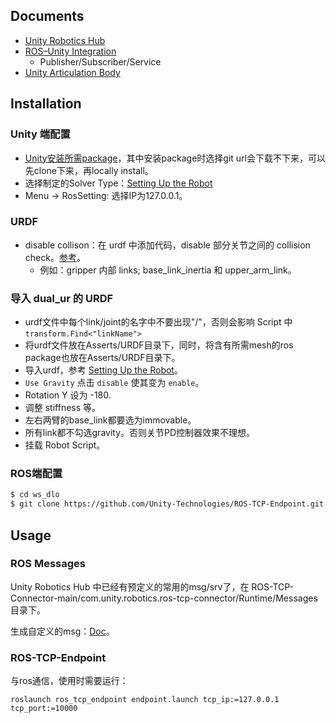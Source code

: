 

## Documents

* [Unity Robotics Hub](https://github.com/Unity-Technologies/Unity-Robotics-Hub)
* [ROS–Unity Integration](https://github.com/Unity-Technologies/Unity-Robotics-Hub/tree/main/tutorials/ros_unity_integration)
  * Publisher/Subscriber/Service
* [Unity Articulation Body](https://docs.unity3d.com/2020.3/Documentation/ScriptReference/ArticulationBody.html)



## Installation

### Unity 端配置

* [Unity安装所需package](https://github.com/Unity-Technologies/Unity-Robotics-Hub/blob/main/tutorials/quick_setup.md)，其中安装package时选择git url会下载不下来，可以先clone下来，再locally install。
* 选择制定的Solver Type：[Setting Up the Robot](https://github.com/Unity-Technologies/Unity-Robotics-Hub/blob/main/tutorials/pick_and_place/1_urdf.md#setting-up-the-robot)
* Menu -> RosSetting: 选择IP为127.0.0.1。

### URDF

* disable collison：在 urdf 中添加代码，disable 部分关节之间的 collision check。[参考](https://github.com/Unity-Technologies/Unity-Robotics-Hub/blob/main/tutorials/urdf_importer/urdf_appendix.md#disable-collision-support)。
    * 例如：gripper 内部 links; base_link_inertia 和 upper_arm_link。

### 导入 dual_ur 的 URDF

* urdf文件中每个link/joint的名字中不要出现"/"，否则会影响 Script 中`transform.Find<"linkName">`
* 将urdf文件放在Asserts/URDF目录下，同时，将含有所需mesh的ros package也放在Asserts/URDF目录下。
* 导入urdf，参考 [Setting Up the Robot](https://github.com/Unity-Technologies/Unity-Robotics-Hub/blob/main/tutorials/pick_and_place/1_urdf.md#setting-up-the-robot)。
* ```Use Gravity``` 点击 ```disable``` 使其变为 ```enable```。
* Rotation Y 设为 -180.
* 调整 stiffness 等。
* 左右两臂的base_link都要选为immovable。
* 所有link都不勾选gravity。否则关节PD控制器效果不理想。
* 挂载 Robot Script。

### ROS端配置

```bash
$ cd ws_dlo
$ git clone https://github.com/Unity-Technologies/ROS-TCP-Endpoint.git  src/ros_tcp_endpoint
```



## Usage

### ROS Messages

Unity Robotics Hub 中已经有预定义的常用的msg/srv了，在 ROS-TCP-Connector-main/com.unity.robotics.ros-tcp-connector/Runtime/Messages 目录下。

生成自定义的msg：[Doc](https://github.com/Unity-Technologies/Unity-Robotics-Hub/blob/main/tutorials/pick_and_place/2_ros_tcp.md#the-unity-side)。

### ROS-TCP-Endpoint

与ros通信，使用时需要运行：

```
roslaunch ros_tcp_endpoint endpoint.launch tcp_ip:=127.0.0.1 tcp_port:=10000
```

